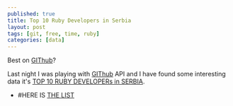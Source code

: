 ```yaml
---
published: true
title: Top 10 Ruby Developers in Serbia
layout: post
tags: [git, free, time, ruby]
categories: [data]
---
```

Best on [GIThub](https://github.com/)?

Last night I was playing with [GIThub](https://developer.github.com/v3/) API and I have found some interesting data it's [TOP 10 RUBY DEVELOPERs in SERBIA](https://github.com/itmilos/runs-on-ruby/blob/master/RUBY-DEVELOPERS.md).

* #HERE IS [THE LIST](https://github.com/itmilos/runs-on-ruby/blob/master/RUBY-DEVELOPERS.md)